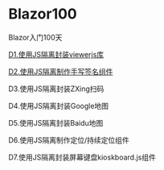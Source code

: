 # Blazor100
Blazor入门100天

[D1.使用JS隔离封装viewerjs库](D1.Viewer.md)

[D2.使用JS隔离制作手写签名组件](D2.Handwritten.md)

D3.使用JS隔离封装ZXing扫码

D4.使用JS隔离封装Google地图

D5.使用JS隔离封装Baidu地图

D6.使用JS隔离制作定位/持续定位组件

D7.使用JS隔离封装屏幕键盘kioskboard.js组件
